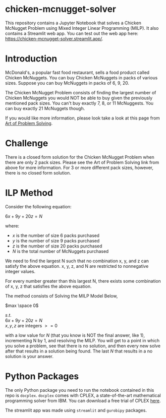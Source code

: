 # chicken-mcnugget-solver

This repository contains a Jupyter Notebook that solves a Chicken McNugget Problem using Mixed Integer Linear Programming (MILP). It also contains a Streamlit web app. You can test out the web app here: https://chicken-mcnugget-solver.streamlit.app/.

# Introduction

McDonald's, a popular fast food restaurant, sells a food product called Chicken McNuggets. You can buy Chicken McNuggets in packs of various sizes. Suppose you can buy McNuggets in packs of 6, 9, 20.

The Chicken McNugget Problem consists of finding the largest number of Chicken McNuggets you would NOT be able to buy given the previously mentioned pack sizes. You can't buy exactly 7, 8, or 11 McNuggests. You can buy exactly 21 McNuggets though.

If you would like more information, please look take a look at this page from [Art of Problem Solving](https://artofproblemsolving.com/wiki/index.php/Chicken_McNugget_Theorem#Origins).

# Challenge

There is a closed form solution for the Chicken McNugget Problem when there are only 2 pack sizes. Please see the Art of Problem Solving link from above for more information. For 3 or more different pack sizes, however, there is no closed form solution.

# ILP Method

Consider the following equation:

$6x + 9y + 20z = N$

where: 
* $x$ is the number of size 6 packs purchased 
* $y$ is the number of size 9 packs purchased
* $z$ is the number of size 20 packs purchased
* $N$ is the total number of McNuggets purchased

We need to find the largest N such that no combination x, y, and z can satisfy the above equation. x, y, z, and N are restricted to nonnegative integer values.

For every number greater than this largest N, there exists some combination of x, y, z that satisfies the above equation.

The method consists of Solving the MILP Model Below,

$max \space 0$

$s.t.$ <br />
$6x + 9y + 20z = N$  <br />
$x, y, z$ are integers $>=0$ <br />

with a low value for $N$ (that you know is NOT the final answer, like 1), incrementing N by 1, and resolving the MILP. You will get to a point in which you solve a problem, see that there is no solution, and then every new solve after that results in a solution being found. The last $N$ that results in a no solution is your answer.

# Python Packages

The only Python package you need to run the notebook contained in this repo is `docplex`. `docplex` comes with CPLEX, a state-of-the-art mathematical programming solver from IBM. You can download a free trial of CPLEX [here](https://www.ibm.com/account/reg/us-en/signup?formid=urx-20028).

The streamlit app was made using `streamlit` and `gurobipy` packages.
